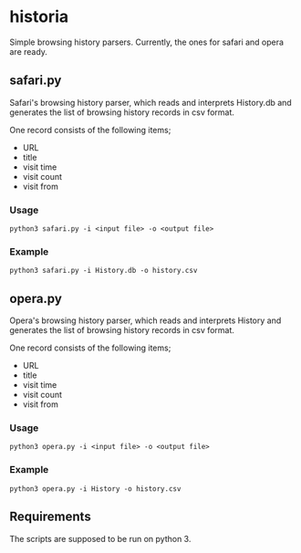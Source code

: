# historia

Simple browsing history parsers. Currently, the ones for safari and opera are ready. 

## safari.py

Safari's browsing history parser, which reads and interprets History.db and generates the list of browsing history records in csv format.

One record consists of the following items;
* URL
* title
* visit time
* visit count
* visit from


### Usage

```
python3 safari.py -i <input file> -o <output file>
```

### Example

```
python3 safari.py -i History.db -o history.csv
```

## opera.py

Opera's browsing history parser, which reads and interprets History and generates the list of browsing history records in csv format.

One record consists of the following items;
* URL
* title
* visit time
* visit count
* visit from


### Usage

```
python3 opera.py -i <input file> -o <output file>
```

### Example

```
python3 opera.py -i History -o history.csv
```


## Requirements

The scripts are supposed to be run on python 3.

